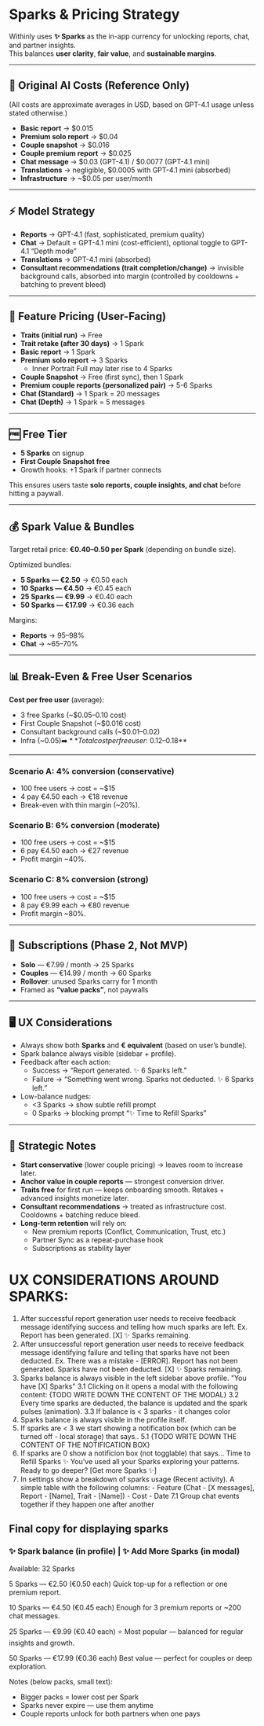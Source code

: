 # Sparks & Pricing Strategy

Withinly uses **✨ Sparks** as the in-app currency for unlocking reports, chat, and partner insights.  
This balances **user clarity**, **fair value**, and **sustainable margins**.

---

## 💸 Original AI Costs (Reference Only)

(All costs are approximate averages in USD, based on GPT-4.1 usage unless stated otherwise.)

- **Basic report** → $0.015
- **Premium solo report** → $0.04
- **Couple snapshot** → $0.016
- **Couple premium report** → $0.025
- **Chat message** → $0.03 (GPT-4.1) / $0.0077 (GPT-4.1 mini)
- **Translations** → negligible, $0.0005 with GPT-4.1 mini (absorbed)
- **Infrastructure** → ~$0.05 per user/month

---

## ⚡ Model Strategy

- **Reports** → GPT-4.1 (fast, sophisticated, premium quality)
- **Chat** → Default = GPT-4.1 mini (cost-efficient), optional toggle to GPT-4.1 “Depth mode”
- **Translations** → GPT-4.1 mini (absorbed)
- **Consultant recommendations (trait completion/change)** → invisible background calls, absorbed into margin (controlled by cooldowns + batching to prevent bleed)

---

## 🎯 Feature Pricing (User-Facing)

- **Traits (initial run)** → Free
- **Trait retake (after 30 days)** → 1 Spark
- **Basic report** → 1 Spark
- **Premium solo report** → 3 Sparks
  - Inner Portrait Full may later rise to 4 Sparks
- **Couple Snapshot** → Free (first sync), then 1 Spark
- **Premium couple reports (personalized pair)** → 5-6 Sparks
- **Chat (Standard)** → 1 Spark = 20 messages
- **Chat (Depth)** → 1 Spark = 5 messages

---

## 🆓 Free Tier

- **5 Sparks** on signup
- **First Couple Snapshot free**
- Growth hooks: +1 Spark if partner connects

This ensures users taste **solo reports, couple insights, and chat** before hitting a paywall.

---

## 💰 Spark Value & Bundles

Target retail price: **€0.40–0.50 per Spark** (depending on bundle size).

Optimized bundles:

- **5 Sparks — €2.50** → €0.50 each
- **10 Sparks — €4.50** → €0.45 each
- **25 Sparks — €9.99** → €0.40 each
- **50 Sparks — €17.99** → €0.36 each

Margins:

- **Reports** → 95–98%
- **Chat** → ~65–70%

---

## 📊 Break-Even & Free User Scenarios

**Cost per free user** (average):

- 3 free Sparks (~$0.05–0.10 cost)
- First Couple Snapshot (~$0.016 cost)
- Consultant background calls (~$0.01–0.02)
- Infra (~$0.05)  
  ➡️ **Total cost per free user: ~$0.12–0.18**

---

### Scenario A: 4% conversion (conservative)

- 100 free users → cost = ~$15
- 4 pay €4.50 each → €18 revenue
- Break-even with thin margin (~20%).

### Scenario B: 6% conversion (moderate)

- 100 free users → cost = ~$15
- 6 pay €4.50 each → €27 revenue
- Profit margin ~40%.

### Scenario C: 8% conversion (strong)

- 100 free users → cost = ~$15
- 8 pay €9.99 each → €80 revenue
- Profit margin ~80%.

---

## 📅 Subscriptions (Phase 2, Not MVP)

- **Solo** — €7.99 / month → 25 Sparks
- **Couples** — €14.99 / month → 60 Sparks
- **Rollover**: unused Sparks carry for 1 month
- Framed as **“value packs”**, not paywalls

---

## 🖥️ UX Considerations

- Always show both **Sparks** and **€ equivalent** (based on user’s bundle).
- Spark balance always visible (sidebar + profile).
- Feedback after each action:
  - Success → “Report generated. ✨ 6 Sparks left.”
  - Failure → “Something went wrong. Sparks not deducted. ✨ 6 Sparks left.”
- Low-balance nudges:
  - <3 Sparks → show subtle refill prompt
  - 0 Sparks → blocking prompt “✨ Time to Refill Sparks”

---

## 🧭 Strategic Notes

- **Start conservative** (lower couple pricing) → leaves room to increase later.
- **Anchor value in couple reports** — strongest conversion driver.
- **Traits free** for first run — keeps onboarding smooth. Retakes + advanced insights monetize later.
- **Consultant recommendations** → treated as infrastructure cost. Cooldowns + batching reduce bleed.
- **Long-term retention** will rely on:
  - New premium reports (Conflict, Communication, Trust, etc.)
  - Partner Sync as a repeat-purchase hook
  - Subscriptions as stability layer

# UX CONSIDERATIONS AROUND SPARKS:

1. After successful report generation user needs to receive feedback message identifying success and telling how much sparks are left.
   Ex. Report has been generated. [X] ✨ Sparks remaining.
2. After unsuccessful report generation user needs to receive feedback message identifying failure and telling that sparks have not been deducted.
   Ex. There was a mistake - [ERROR]. Report has not been generated. Sparks have not been deducted. [X] ✨ Sparks remaining.
3. Sparks balance is always visible in the left sidebar above profile. "You have [X] Sparks"
   3.1 Clicking on it opens a modal with the following content:
   {TODO WRITE DOWN THE CONTENT OF THE MODAL}
   3.2 Every time sparks are deducted, the balance is updated and the spark pulses (animation).
   3.3 If balance is < 3 sparks - it changes color
4. Sparks balance is always visible in the profile itself.
5. If sparks are < 3 we start showing a notification box (which can be turned off - local storage) that says..
   5.1 {TODO WRITE DOWN THE CONTENT OF THE NOTIFICATION BOX}
6. If sparks are 0 show a notificion box (not togglable) that says...
   Time to Refill Sparks ✨
   You've used all your Sparks exploring your patterns. Ready to go deeper?
   [Get more Sparks ✨]
7. In settings show a breakdown of sparks usage (Recent activity). A simple table with the following columns: - Feature (Chat - [X messages], Report - [Name], Trait - [Name]) - Cost - Date
   7.1 Group chat events together if they happen one after another

## Final copy for displaying sparks

### ✨ Spark balance (in profile) | ✨ Add More Sparks (in modal)

Available: 32 Sparks

5 Sparks — €2.50 (€0.50 each)
Quick top-up for a reflection or one premium report.

10 Sparks — €4.50 (€0.45 each)
Enough for 3 premium reports or ~200 chat messages.

25 Sparks — €9.99 (€0.40 each)
⭐ Most popular — balanced for regular insights and growth.

50 Sparks — €17.99 (€0.36 each)
Best value — perfect for couples or deep exploration.

Notes (below packs, small text):

- Bigger packs = lower cost per Spark
- Sparks never expire — use them anytime
- Couple reports unlock for both partners when one pays
